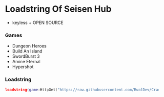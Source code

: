 # Loadstring Of Seisen Hub
- keyless + OPEN SOURCE
### Games
- Dungeon Heroes
- Build An Island
- SwordBurst 3
- Amine Eternal
- Hypershot
### Loadstring
```lua
loadstring(game:HttpGet("https://raw.githubusercontent.com/RwalDev/Cracks/refs/heads/main/Seisen-Hub/loader-seisen.lua"))()
```
